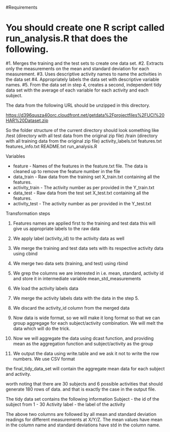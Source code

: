 #Requirements
#   You should create one R script called run_analysis.R that does the following. 
#1. Merges the training and the test sets to create one data set.
#2. Extracts only the measurements on the mean and standard deviation for each measurement. 
#3. Uses descriptive activity names to name the activities in the data set
#4. Appropriately labels the data set with descriptive variable names. 
#5. From the data set in step 4, creates a second, independent tidy data set with the average of each variable for each activity and each subject.

The data from the following URL should be unzipped in this directory.

https://d396qusza40orc.cloudfront.net/getdata%2Fprojectfiles%2FUCI%20HAR%20Dataset.zip

So the folder structure of the current directory should look something like
/test (directory with all test data from the original zip file)
/train (directory with all training data from the original zip file)
activity_labels.txt
features.txt
features_info.txt
README.txt
run_analysis.R 

Variables
- feature - Names of the features in the  feature.txt file. The data is cleaned up to remove the feature number in the file
- data_train - Raw data from the training set X_train.txt containing all the features.
- activity_train - The activity number as per provided in the Y_train.txt
- data_test - Raw data from the test set X_test.txt containing all the features.
- activity_test - The activity number as per provided in the Y_test.txt

Transformation steps
1. Features names are applied first to the training and test data this will give us appropriate labels to the raw data

2. We apply label (activity_id) to the activity data as well

3. We merge the training and test data sets with its respective activity data using cbind

4. We merge two data sets (training, and test) using rbind

5. We grep the columns we are interested in i.e. mean, standard, activity id and store it in intermediate variable mean_std_measurements

6. We load the activity labels data

7. We merge the activity labels data with the data in the step 5.

8. We discard the activity_id column from the merged data

9. Now data is wide format, so we will make it long format so that we can group aggregage for each subject/activity combination. We will melt the data which will do the trick.

10. Now we will aggregate the data using dcast function, and providing mean as the aggregation function and subject/activity as the group

11. We output the data using write.table and we ask it not to write the row numbers. We use CSV format

the final_tidy_data_set will contain the aggregate mean data for each subject and activity.

worth noting that there are 30 subjects and 6 possible activities that should generate 180 rows of data. and that is exactly the case in the output file.


The tidy data set contains the following information
Subject - the id of the subject from 1 - 30
Activity label - the label of the activity

The above two columns are followed by all mean and standard deviation readings for different measurements at X/Y/Z. The mean values have mean in the column name and standard deviations have std in the column name.

